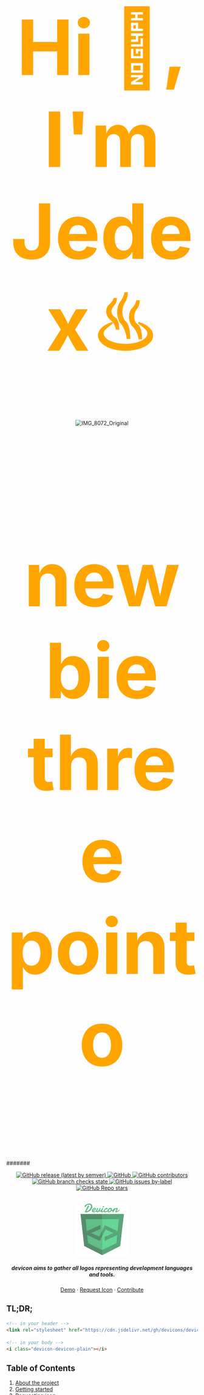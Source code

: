 
<h1 align="center" style="font-size: 200px; color: #FFA500;">Hi 👋, I'm Jedex♨</h1>


<div align="center">
  <img src="https://i.pinimg.com/originals/52/29/40/5229407d4cd3ac735c96abc7a8a78458.gif" alt="IMG_8072_Original">
</div>

<h3 align="center" style="font-size: 200px; color: #FFA500;">newbie three point o</h3>

#######

<p align="center">
    <a href="https://github.com/devicons/devicon/releases">
        <img alt="GitHub release (latest by semver)" src="https://img.shields.io/github/v/release/devicons/devicon?color=%2360be86&label=Latest%20release&style=for-the-badge&sort=semver">
    </a>
    <a href="/LICENSE">
        <img alt="GitHub" src="https://img.shields.io/github/license/devicons/devicon?color=%2360be86&style=for-the-badge">
    </a>
    <a href="https://github.com/devicons/devicon/graphs/contributors">
        <img alt="GitHub contributors" src="https://img.shields.io/github/contributors-anon/devicons/devicon?color=%2360be86&style=for-the-badge">
    </a>
    <a href="https://github.com/devicons/devicon/actions">
        <img alt="GitHub branch checks state" src="https://img.shields.io/github/checks-status/devicons/devicon/master?color=%2360be86&style=for-the-badge">
    </a>
    <a href="https://github.com/devicons/devicon/issues?q=is%3Aopen+is%3Aissue+label%3Arequest%3Aicon">
        <img alt="GitHub issues by-label" src="https://img.shields.io/github/issues/devicons/devicon/request:icon?color=%2360be86&label=icon%20requests&style=for-the-badge">
    </a>
    <a href="https://github.com/devicons/devicon/stargazers">
        <img alt="GitHub Repo stars" src="https://img.shields.io/github/stars/devicons/devicon?color=%2360be86&label=github%20stars&style=for-the-badge">
    </a>
</p>
<br />
<div align="center">
    <a href="https://github.com/devicons/devicon">
        <img src="https://raw.githubusercontent.com/devicons/devicon/master/icons/devicon/devicon-original-wordmark.svg" alt="Devicon Logo" height="140" />
    </a>
    <h5 align="center">
        devicon aims to gather all logos representing development languages and tools.
    </h5>
    <p align="center">
        <a target="_blank" href="https://devicon.dev">Demo</a>
        &middot;
        <a target="_blank" href="https://github.com/devicons/devicon/issues/new?assignees=&labels=request%3Aicon&template=icon-request.md&title=Icon+request%3A+%5BNAME%5D">Request Icon</a>
        &middot;
        <a href="#contribute">Contribute</a>
    </p>
</div>

<h2>TL;DR;</h2>

```html
<!-- in your header -->
<link rel="stylesheet" href="https://cdn.jsdelivr.net/gh/devicons/devicon@latest/devicon.min.css">

<!-- in your body -->
<i class="devicon-devicon-plain"></i>
```

<h2>Table of Contents</h2>
<ol>
    <li><a href="#about">About the project</a></li>
    <li><a href="#getting-started">Getting started</a></li>
    <li><a href="#request-icon">Requesting icon</a></li>
    <li><a href="#contribute">Contributing</a></li>
    <li><a href="#discord-server">Discord server</a></li>
    <li><a href="#develop-vs-master"><code>develop</code> vs <code>master</code></a></li>
    <li><a href="#stale-prs">Stale pull requests</a></li>
    <li><a href="#build-yourself">Go build yourself</a></li>
</ol>

<h2 id="about">About the project</h2>
<p>
    Devicon aims to gather all logos representing development languages and tools.
    Each icon comes in several versions: font/SVG, original/plain/line, colored/not colored, wordmark/no wordmark.
    Devicon has 150+ icons. And it's growing!<br />
</p>
<p>
    See the <a href="/devicon.json">devicon.json</a> or <a href="https://devicon.dev">our website</a> for complete and up to date reference of 
    all available icons.
</p>
<sub>
    All product names, logos, and brands are property of their respective owners. All company, product and service 
    names used in this website are for identification purposes only. Use of these names, logos, and brands does not 
    imply endorsement. Usage of these logos should be done according to the company/brand/service's brand policy.
</sub>
<p>
    Thank you to our contributors and the <a href="https://icomoon.io/#home">IcoMoon app</a>. Devicon would not be possible without you.
</p>


<h2 id="getting-started">Getting started</h2>
<p>
    For a super fast setup go check <a href="https://devicon.dev">devicon.dev</a>.<br />
    You can either <a href="#getting-started-svg">use the raw SVG</a> icons or our <a href="#getting-started-font">devicon font</a> (which is 
    also available via CDN).
</p>

<h4 id="getting-started-font">Use the <code>devicon</code> font (recommended)</h4>
<p>
    You can install devicon as a dependency to your project either with <code>npm</code> or <code>yarn</code>:
</p>

```bash
npm install --save devicon
yarn add devicon
```

<p>
    If you don't want to use a package manager you can also download
    and include <a href="/devicon.min.css">devicon.min.css</a> next to the <a href="/fonts">font files</a> to your project.
    See <a href="https://devicon.dev">devicon.dev</a> for details about how to add devicon to your project via
    a CDN.
</p>
<p>
    After setting up you just have to include the stylesheet in your header
    to get started:
</p>

```html
<link rel="stylesheet" href="devicon.min.css">
```

<p>Start using icons with <code>&lt;i&gt;</code>-tag</p>

```html
<!--  for devicon plain version -->
<i class="devicon-devicon-plain"></i>

<!--  for devicon plain version with wordmark -->
<i class="devicon-devicon-plain-wordmark"></i>

<!--  for devicon plain version colored with devicon main color -->
<i class="devicon-devicon-plain colored"></i>

<!--  for devicon plain version with wordmark colored with devicon main color -->
<i class="devicon-devicon-plain-wordmark colored"></i>
```

<p>
    An alternate way to use <code>devicon</code> is by copy/paste the raw SVG code
    to your project.
</p>
<h4 id="getting-started-svg">Copy/paste SVG code (from the <a href="https://github.com/devicons/devicon/tree/master/icons">svg folder</a> or the <a href="https://devicon.dev">project page</a>)</h4>

```html
<!--  for devicon plain version -->
<svg id="Devicon" class='devicon-devicon-plain' xmlns="http://www.w3.org/2000/svg" viewBox="0 0 128 128"><path id="plain" fill="#60be86" d="M64,7.83H4.77L14.95,95.13l49,25,.06,0,49.07-25L123.23,7.83Zm42.77,54.86c0,.88,0,1.67-.77,2L73.25,80.44l-2.42,1.13-.27-3.15V72.23l.24-1.57,1.09-.47L95.07,59.81l-21.54-9.6L64.35,68.34,58.9,78.87l-1.22,2.27-2.05-.9L22,64.71a2.42,2.42,0,0,1-1.45-2V56.91a2.39,2.39,0,0,1,1.42-2l34-15.73,3.21-1.44v9.66l.24,1.34-1.56.7L34.45,59.79,56.3,69.42l8.05-16,6.21-12.65,1.13-2.28,1.81.91L106,54.89c.73.35.76,1.14.76,2Z"/></svg>
```

Add css rules in your stylesheet
```css
.devicon-devicon-plain {
  max-width: 2em;
}

/* if you want to change the original color */
.devicon-devicon-plain path {
  fill: #4691f6;
}
```

<h4>You can also use the <code>img</code> tag and referencing an svg directly from the repo.</h4>

```html
<img src='https://cdn.jsdelivr.net/gh/devicons/devicon/icons/devicon/devicon-original.svg'>
```

<h2 id="request-icon">Requesting icon</h2>
<p>
    When you want to request an icon please feel free to create an issue. See our <a href="https://github.com/devicons/devicon/wiki/Requesting-an-Icon">Wiki</a> for more information.
</p>

<h2 id="contribute">Contributing</h2>
<p>
    We are happy with every contribution, whether it's new icons, features, or maintainers. Please have a look at our <a href="https://github.com/devicons/devicon/wiki">Wiki</a> to see how you can contribute to this project.
</p>

<h2 id="discord-server">Discord server</h2>
<p>
We are running a Discord server. You can go here to talk, discuss, and more with the maintainers and other people, too. Here's the invitation: https://discord.gg/hScy8KWACQ.
<b>Note that the Discord server is unofficial, and Devicons is still being maintained via GitHub.</b>
</p>

<h2 id="develop-vs-master"><code>develop</code> vs <code>master</code></h2>
<p>
All official releases shall be in <code>master</code>. Any updates in between (icons, features, etc.) will be kept in <code>develop</code>. 
</p>
<b><code>develop</code> contains:</b>
<ul>
    <li>
        Latest SVGs (non-optimized).
    </li>
    <li>
        No icons for the latest SVGs. These will be build at every release.
    </li>
    <li>
        Experimental changes.
    </li>
</ul>
<b><code>master</code> contains:</b>
<ul>
    <li>
        Latest official release, which contains the SVGs and icons.
    </li>
    <li>
        Official tested changes.
    </li>
</ul>

<h2 id="stale-prs">Stale pull requests</h2>
<p>
After a pull request has been open for over 30 days with no activity or response from the author, it'll be automatically marked as stale. We might fork your changes and merge the changes ourselves. Since GitHub tracks contributions by commits, you will be credited.
</p>

<h2 id="build-yourself">Go build yourself</h2>
<p>
    Feel free to follow those steps when you want to build the font
    by yourself.
</p>
<h5>Prerequisites</h5>
<p>Install gulp (and gulp plugins)</p>

```bash
npm install
```

<h5>Build the font and export stylesheet</h5>
Open <a href="https://icomoon.io/app/#/select">icomoon.io</a> and import <a href="/icomoon.json">icomoon.json</a>. Choose <i>yes</i> when being asked
if you would like to restore the settings stored in the configuration file.

The next step is to click on <b>Generate font</b> and download the resulting archive. Extract the contents and you will find a <a href="/fonts">fonts</a> directory next to a <code>style.css</code>. Replace the contents of the <code>fonts</code> folder, rename <code>style.css</code> as <a href="/devicon.css">devicon.css</a> and follow the next step to build the final stylesheet.

<h5>Build and minify stylesheet</h5>
<p>
    Run the following command to build the resulting file <code>devicon.min.css</code>
</p>

```bash
npm run build-css
```

######

<p align="left"> <img src="https://komarev.com/ghpvc/?username=jedex2&label=Profile%20views&color=ff144f&style=flat" alt="jedex2" /> </p>

<h3 align="left">Connect with me:</h3>
<p align="left">
<a href="https://instagram.com/jjksy__" target="blank"><img align="center" src="https://raw.githubusercontent.com/rahuldkjain/github-profile-readme-generator/master/src/images/icons/Social/instagram.svg" alt="jjksy__" height="30" width="40" /></a>
</p>

<h3 align="left">Languages and Tools:</h3>
<p align="left"> <a href="https://www.docker.com/" target="_blank" rel="noreferrer"> <img src="https://raw.githubusercontent.com/devicons/devicon/master/icons/docker/docker-original-wordmark.svg" alt="docker" width="40" height="40"/> </a> <a href="https://www.python.org" target="_blank" rel="noreferrer"> <img src="https://raw.githubusercontent.com/devicons/devicon/master/icons/python/python-original.svg" alt="python" width="40" height="40"/> </a> </p>

<p>&nbsp;<img align="center" src="https://github-readme-stats.vercel.app/api?username=jedex2&show_icons=true&theme=tokyonight&title_color=832525&locale=en" alt="jedex2" /></p>
